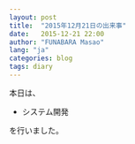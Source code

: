 ```yaml
---
layout: post
title:  "2015年12月21日の出来事"
date:   2015-12-21 22:00
author: "FUNABARA Masao"
lang: "ja"
categories: blog
tags: diary
---
```


本日は、

* システム開発

を行いました。
